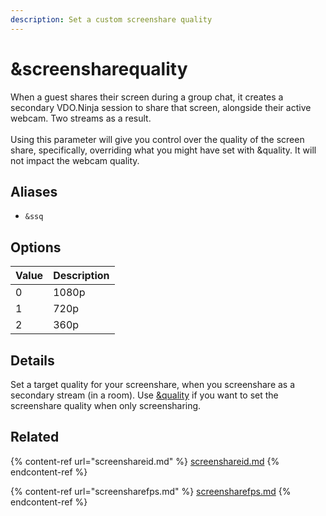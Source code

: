 ```yaml
---
description: Set a custom screenshare quality
---
```


# \&screensharequality

When a guest shares their screen during a group chat, it creates a secondary VDO.Ninja session to share that screen, alongside their active webcam.  Two streams as a result.\
\
Using this parameter will give you control over the quality of the screen share, specifically, overriding what you might have set with \&quality.    It will not impact the webcam quality.

## Aliases

* `&ssq`

## Options

| Value | Description |
| ----- | ----------- |
| 0     | 1080p       |
| 1     | 720p        |
| 2     | 360p        |

## Details

Set a target quality for your screenshare, when you screenshare as a secondary stream (in a room). Use [\&quality](quality.md) if you want to set the screenshare quality when only screensharing.

## Related

{% content-ref url="screenshareid.md" %}
[screenshareid.md](screenshareid.md)
{% endcontent-ref %}

{% content-ref url="screensharefps.md" %}
[screensharefps.md](screensharefps.md)
{% endcontent-ref %}
